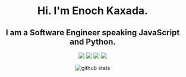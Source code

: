 <h1 align="center">
  Hi. I'm Enoch Kaxada.
</h1>
<h2 align="center">
  I am a Software Engineer speaking JavaScript and Python. 
</h2>

<p  align="center"> 
  <a href= "http://kaxada.me/portfolio/"><img src="https://img.icons8.com/fluent-systems-filled/24/000000/domain.png"/></a> 
  <a href= "https://www.linkedin.com/in/enock-kasaadha-b09705146/"><img src="https://img.icons8.com/android/24/000000/linkedin.png"/></a>
  <a href= "https://dribbble.com/eKaxada"><img src="https://img.icons8.com/fluent-systems-filled/24/000000/dribbble.png"/></a> 
  <a href= "https://twitter.com/EKaxada"><img src="https://img.icons8.com/android/24/000000/twitter.png"/></a>
</p>

<p  align="center">
  <img src="https://github-readme-stats.vercel.app/api/?username=kaxada&show_icons=true&title_color=fffffff&icon_color=000000&text_color=000000" alt="github stats"/>
</p>

<!--
**e-Kaxada/e-kaxada** is a ✨ _special_ ✨ repository because its `README.md` (this file) appears on your GitHub profile.

Here are some ideas to get you started:

- 🔭 I’m currently working on ...
- 🌱 I’m currently learning ...
- 👯 I’m looking to collaborate on ...
- 🤔 I’m looking for help with ...
- 💬 Ask me about ...
- 📫 How to reach me: ...
- 😄 Pronouns: ...
- ⚡ Fun fact: ...
-->
